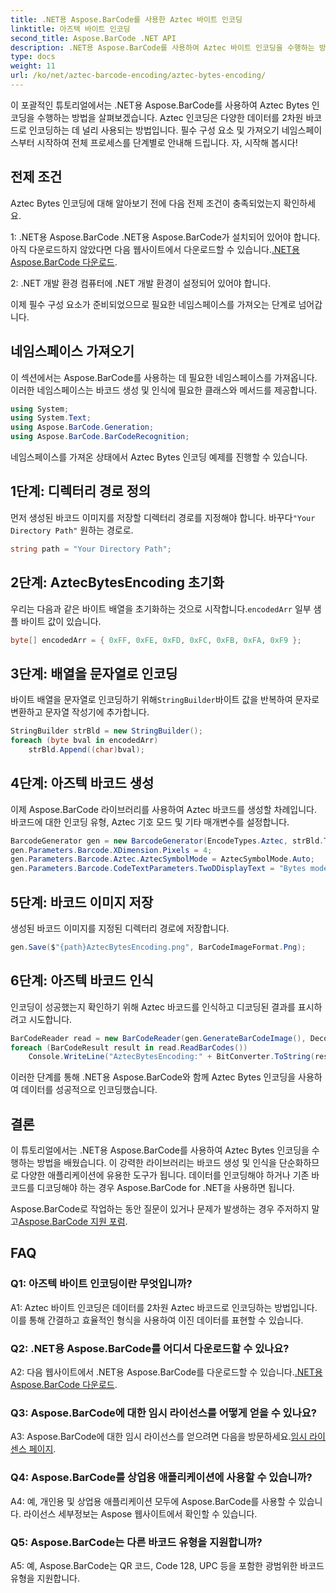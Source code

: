 ```yaml
---
title: .NET용 Aspose.BarCode를 사용한 Aztec 바이트 인코딩
linktitle: 아즈텍 바이트 인코딩
second_title: Aspose.BarCode .NET API
description: .NET용 Aspose.BarCode를 사용하여 Aztec 바이트 인코딩을 수행하는 방법을 알아보세요. 단계별 가이드, 필수 구성 요소 및 코드 예제가 포함되어 있습니다.
type: docs
weight: 11
url: /ko/net/aztec-barcode-encoding/aztec-bytes-encoding/
---
```

이 포괄적인 튜토리얼에서는 .NET용 Aspose.BarCode를 사용하여 Aztec Bytes 인코딩을 수행하는 방법을 살펴보겠습니다. Aztec 인코딩은 다양한 데이터를 2차원 바코드로 인코딩하는 데 널리 사용되는 방법입니다. 필수 구성 요소 및 가져오기 네임스페이스부터 시작하여 전체 프로세스를 단계별로 안내해 드립니다. 자, 시작해 봅시다!

## 전제 조건

Aztec Bytes 인코딩에 대해 알아보기 전에 다음 전제 조건이 충족되었는지 확인하세요.

1: .NET용 Aspose.BarCode
 .NET용 Aspose.BarCode가 설치되어 있어야 합니다. 아직 다운로드하지 않았다면 다음 웹사이트에서 다운로드할 수 있습니다.[.NET용 Aspose.BarCode 다운로드](https://releases.aspose.com/barcode/net/).

2: .NET 개발 환경
컴퓨터에 .NET 개발 환경이 설정되어 있어야 합니다.

이제 필수 구성 요소가 준비되었으므로 필요한 네임스페이스를 가져오는 단계로 넘어갑니다.

## 네임스페이스 가져오기

이 섹션에서는 Aspose.BarCode를 사용하는 데 필요한 네임스페이스를 가져옵니다. 이러한 네임스페이스는 바코드 생성 및 인식에 필요한 클래스와 메서드를 제공합니다.

```csharp
using System;
using System.Text;
using Aspose.BarCode.Generation;
using Aspose.BarCode.BarCodeRecognition;
```

네임스페이스를 가져온 상태에서 Aztec Bytes 인코딩 예제를 진행할 수 있습니다.


## 1단계: 디렉터리 경로 정의

 먼저 생성된 바코드 이미지를 저장할 디렉터리 경로를 지정해야 합니다. 바꾸다`"Your Directory Path"` 원하는 경로로.

```csharp
string path = "Your Directory Path";
```

## 2단계: AztecBytesEncoding 초기화

 우리는 다음과 같은 바이트 배열을 초기화하는 것으로 시작합니다.`encodedArr` 일부 샘플 바이트 값이 있습니다.

```csharp
byte[] encodedArr = { 0xFF, 0xFE, 0xFD, 0xFC, 0xFB, 0xFA, 0xF9 };
```

## 3단계: 배열을 문자열로 인코딩

 바이트 배열을 문자열로 인코딩하기 위해`StringBuilder`바이트 값을 반복하여 문자로 변환하고 문자열 작성기에 추가합니다.

```csharp
StringBuilder strBld = new StringBuilder();
foreach (byte bval in encodedArr)
    strBld.Append((char)bval);
```

## 4단계: 아즈텍 바코드 생성

이제 Aspose.BarCode 라이브러리를 사용하여 Aztec 바코드를 생성할 차례입니다. 바코드에 대한 인코딩 유형, Aztec 기호 모드 및 기타 매개변수를 설정합니다.

```csharp
BarcodeGenerator gen = new BarcodeGenerator(EncodeTypes.Aztec, strBld.ToString());
gen.Parameters.Barcode.XDimension.Pixels = 4;
gen.Parameters.Barcode.Aztec.AztecSymbolMode = AztecSymbolMode.Auto;
gen.Parameters.Barcode.CodeTextParameters.TwoDDisplayText = "Bytes mode";
```

## 5단계: 바코드 이미지 저장

생성된 바코드 이미지를 지정된 디렉터리 경로에 저장합니다.

```csharp
gen.Save($"{path}AztecBytesEncoding.png", BarCodeImageFormat.Png);
```

## 6단계: 아즈텍 바코드 인식

인코딩이 성공했는지 확인하기 위해 Aztec 바코드를 인식하고 디코딩된 결과를 표시하려고 시도합니다.

```csharp
BarCodeReader read = new BarCodeReader(gen.GenerateBarCodeImage(), DecodeType.Aztec);
foreach (BarCodeResult result in read.ReadBarCodes())
    Console.WriteLine("AztecBytesEncoding:" + BitConverter.ToString(result.CodeBytes));
```

이러한 단계를 통해 .NET용 Aspose.BarCode와 함께 Aztec Bytes 인코딩을 사용하여 데이터를 성공적으로 인코딩했습니다.

## 결론

이 튜토리얼에서는 .NET용 Aspose.BarCode를 사용하여 Aztec Bytes 인코딩을 수행하는 방법을 배웠습니다. 이 강력한 라이브러리는 바코드 생성 및 인식을 단순화하므로 다양한 애플리케이션에 유용한 도구가 됩니다. 데이터를 인코딩해야 하거나 기존 바코드를 디코딩해야 하는 경우 Aspose.BarCode for .NET을 사용하면 됩니다.

Aspose.BarCode로 작업하는 동안 질문이 있거나 문제가 발생하는 경우 주저하지 말고[Aspose.BarCode 지원 포럼](https://forum.aspose.com/c/barcode/13).

## FAQ

### Q1: 아즈텍 바이트 인코딩이란 무엇입니까?

A1: Aztec 바이트 인코딩은 데이터를 2차원 Aztec 바코드로 인코딩하는 방법입니다. 이를 통해 간결하고 효율적인 형식을 사용하여 이진 데이터를 표현할 수 있습니다.

### Q2: .NET용 Aspose.BarCode를 어디서 다운로드할 수 있나요?

 A2: 다음 웹사이트에서 .NET용 Aspose.BarCode를 다운로드할 수 있습니다.[.NET용 Aspose.BarCode 다운로드](https://releases.aspose.com/barcode/net/).

### Q3: Aspose.BarCode에 대한 임시 라이선스를 어떻게 얻을 수 있나요?

 A3: Aspose.BarCode에 대한 임시 라이선스를 얻으려면 다음을 방문하세요.[임시 라이센스 페이지](https://purchase.aspose.com/temporary-license/).

### Q4: Aspose.BarCode를 상업용 애플리케이션에 사용할 수 있습니까?

A4: 예, 개인용 및 상업용 애플리케이션 모두에 Aspose.BarCode를 사용할 수 있습니다. 라이선스 세부정보는 Aspose 웹사이트에서 확인할 수 있습니다.

### Q5: Aspose.BarCode는 다른 바코드 유형을 지원합니까?

A5: 예, Aspose.BarCode는 QR 코드, Code 128, UPC 등을 포함한 광범위한 바코드 유형을 지원합니다.